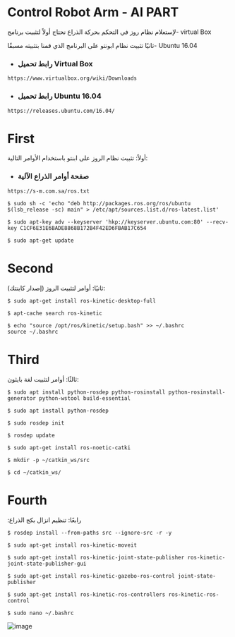 # Control Robot Arm - AI PART

لإستعلام نظام روز في التحكم بحركة الذراع نحتاج أولاً لتثبيت برنامج- virtual Box

ثانيًا تثبيت نظام ابونتو على البرنامج الذي قمنا بتثبيته مسبقًا- Ubuntu 16.04 




* ### رابط تحميل Virtual Box
```
https://www.virtualbox.org/wiki/Downloads
```

* ### رابط تحميل Ubuntu 16.04
```
https://releases.ubuntu.com/16.04/
```


# First
أولاً: تثبيت نظام الروز على ابنتو باستخدام الأوامر التالية:
* ### صفحة أوامر الذراع الآلية
```
https://s-m.com.sa/ros.txt
```
```
$ sudo sh -c 'echo "deb http://packages.ros.org/ros/ubuntu $(lsb_release -sc) main" > /etc/apt/sources.list.d/ros-latest.list'

$ sudo apt-key adv --keyserver 'hkp://keyserver.ubuntu.com:80' --recv-key C1CF6E31E6BADE8868B172B4F42ED6FBAB17C654

$ sudo apt-get update
```

# Second
ثانيًا: أوامر لتثبيت الروز (إصدار كاينتك):
```
$ sudo apt-get install ros-kinetic-desktop-full

$ apt-cache search ros-kinetic

$ echo "source /opt/ros/kinetic/setup.bash" >> ~/.bashrc
source ~/.bashrc
```

# Third
ثالثًا: أوامر لتثبيت لغة بايثون:
```
$ sudo apt install python-rosdep python-rosinstall python-rosinstall-generator python-wstool build-essential

$ sudo apt install python-rosdep

$ sudo rosdep init

$ rosdep update

$ sudo apt-get install ros-noetic-catki

$ mkdir -p ~/catkin_ws/src

$ cd ~/catkin_ws/
```


# Fourth
:رابعًا: تنظيم انزال بكج الذراع 
```
$ rosdep install --from-paths src --ignore-src -r -y

$ sudo apt-get install ros-kinetic-moveit

$ sudo apt-get install ros-kinetic-joint-state-publisher ros-kinetic-joint-state-publisher-gui

$ sudo apt-get install ros-kinetic-gazebo-ros-control joint-state-publisher

$ sudo apt-get install ros-kinetic-ros-controllers ros-kinetic-ros-control

$ sudo nano ~/.bashrc
```


![image](https://user-images.githubusercontent.com/86114919/125004009-31fc4d00-e061-11eb-93e5-aed9cd5024ab.png)







